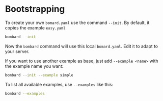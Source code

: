 # Bootstrapping

To create your own `bomard.yaml` use the command `--init`.
By default, it copies the example `easy.yaml`

```bash
bombard --init
```

Now the `bombard` command will use this local `bomard.yaml`.
Edit it to adapt to your server.

If you want to use another example as base, just add `--example <name>`
with the example name you want:

```bash
bombard --init --example simple
```

To list all available examples, use `--examples` like this:

```bash
bombard --examples
```